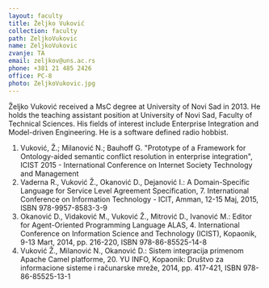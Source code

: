 ```yaml
---
layout: faculty
title: Željko Vuković
collection: faculty
path: ZeljkoVukovic
name: ZeljkoVukovic
zvanje: TA
email: zeljkov@uns.ac.rs
phone: +381 21 485 2426
office: PC-8
photo: ZeljkoVukovic.jpg
---
```



Željko Vuković received a MsC degree at University of Novi Sad in 2013. 
He holds the teaching assistant position at University of Novi Sad, Faculty of 
Technical Sciences. His fields of interest include Enterprise Integration and Model-driven Engineering. He is a software defined radio hobbist. 

1. Vuković, Ž.; Milanović N.; Bauhoff G. "Prototype of a Framework for Ontology-aided semantic conflict resolution in enterprise integration", ICIST 2015 - International Conference on Internet Society Technology and Management
1. Vaderna R., Vuković Ž., Okanović D., Dejanović I.: A Domain-Specific Language for Service Level Agreement Specification, 7. International Conference on Information Technology - ICIT, Amman, 12-15 Maj, 2015, ISBN 978-9957-8583-3-9
1. Okanović D., Vidaković M., Vuković Ž., Mitrović D., Ivanović M.: Editor for Agent-Oriented Programming Language ALAS, 4. International Conference on Information Science and Technology (ICIST), Kopaonik, 9-13 Mart, 2014, pp. 216-220, ISBN 978-86-85525-14-8
1. Vuković Ž., Milanović N., Okanović D.: Sistem integracija primenom Apache Camel platforme, 20. YU INFO, Kopaonik: Društvo za informacione sisteme i računarske mreže, 2014, pp. 417-421, ISBN 978-86-85525-13-1
